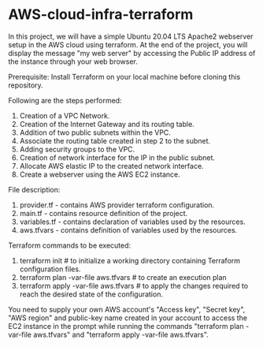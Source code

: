# AWS-cloud-infra-terraform

In this project, we will have a simple Ubuntu 20.04 LTS Apache2 webserver setup in the AWS cloud using terraform. At the end of the project, you will display the message "my web server" by accessing the Public IP address of the instance through your web browser.

Prerequisite: Install Terraform on your local machine before cloning this repository.

Following are the steps performed:

1. Creation of a VPC Network.
2. Creation of the Internet Gateway and its routing table.
3. Addition of two public subnets within the VPC.
4. Associate the routing table created in step 2 to the subnet.
5. Adding security groups to the VPC.
6. Creation of network interface for the IP in the public subnet.
7. Allocate AWS elastic IP to the created network interface.
8. Create a webserver using the AWS EC2 instance.

File description:

1. provider.tf  - contains AWS provider terraform configuration.
2. main.tf      - contains resource definition of the project.
3. variables.tf - contains declaration of variables used by the resources.
4. aws.tfvars   - contains definition of variables used by the resources.


Terraform commands to be executed:

1. terraform init                       # to initialize a working directory containing Terraform configuration files.
2. terraform plan -var-file aws.tfvars  # to create an execution plan
3. terraform apply -var-file aws.tfvars # to apply the changes required to reach the desired state of the configuration.

You need to supply your own AWS account's "Access key", "Secret key", "AWS region" and public-key name created in your account to access the EC2 instance in the prompt while running the commands "terraform plan -var-file aws.tfvars" and "terraform apply -var-file aws.tfvars".




